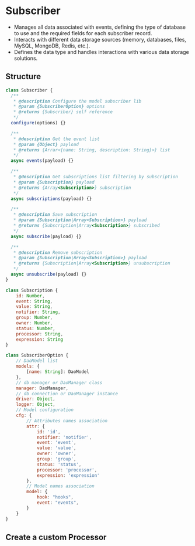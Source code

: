 # Subscriber

- Manages all data associated with events, defining the type of database to use and the required fields for each subscriber record.
- Interacts with different data storage sources (memory, databases, files, MySQL, MongoDB, Redis, etc.).
- Defines the data type and handles interactions with various data storage solutions.

## Structure
```js
class Subscriber {
  /**
   * @description Configure the model subscriber lib
   * @param {SubscriberOption} options
   * @returns {Subscriber} self reference
   */
  configure(options) {}

  /**
   * @description Get the event list
   * @param {Object} payload
   * @returns {Arrar<{name: String, description: String}>} list
   */
  async events(payload) {}

  /**
   * @description Get subscriptions list filtering by subscription
   * @param {Subscription} payload
   * @returns {Array<Subscription>} subscription
   */
  async subscriptions(payload) {}

  /**
   * @description Save subscription
   * @param {Subscription|Array<Subscription>} payload
   * @returns {Subscription|Array<Subscription>} subscribed
   */
  async subscribe(payload) {}

  /**
   * @description Remove subscription
   * @param {Subscription|Array<Subscription>} payload
   * @returns {Subscription|Array<Subscription>} unsubscription
   */
  async unsubscribe(payload) {}
}
```

```js
class Subscription {
    id: Number,
    event: String,
    value: String,
    notifier: String,
    group: Number,
    owner: Number,
    status: Number,
    processor: String,
    expression: String
}
```

```js
class SubscriberOption {
    // DaoModel list
    models: { 
        [name: String]: DaoModel 
    },
    // db manager or DaoManager class
    manager: DaoManager,
    // db connection or DaoManager instance
    driver: Object,
    logger: Object,
    // Model configuration
    cfg: {
        // Attributes names association
        attr: {
            id: 'id',
            notifier: 'notifier',
            event: 'event',
            value: 'value',
            owner: 'owner',
            group: 'group',
            status: 'status',
            processor: 'processor',
            expression: 'expression'
        },
        // Model names association
        model: {  
            hook: "hooks",
            event: "events",
        }
    }
}
```

## Create a custom Processor
